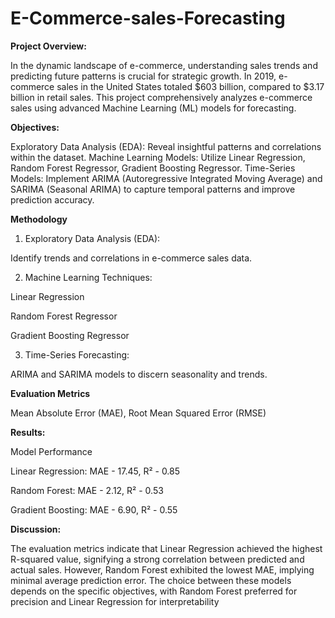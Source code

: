 # E-Commerce-sales-Forecasting
**Project Overview:**

In the dynamic landscape of e-commerce, understanding sales trends and predicting future patterns is crucial for strategic growth. In 2019, e-commerce sales in the United States totaled $603 billion, compared to $3.17 billion in retail sales. This project comprehensively analyzes e-commerce sales using advanced Machine Learning (ML) models for forecasting.

**Objectives:**

Exploratory Data Analysis (EDA): Reveal insightful patterns and correlations within the dataset.
Machine Learning Models: Utilize Linear Regression, Random Forest Regressor, Gradient Boosting Regressor.
Time-Series Models: Implement ARIMA (Autoregressive Integrated Moving Average) and SARIMA (Seasonal ARIMA) to capture temporal patterns and improve prediction accuracy.

**Methodology**
1) Exploratory Data Analysis (EDA):
   
  Identify trends and correlations in e-commerce sales data.
  
2) Machine Learning Techniques:
   
  Linear Regression
  
  Random Forest Regressor
  
  Gradient Boosting Regressor
  
3) Time-Series Forecasting:

ARIMA and SARIMA models to discern seasonality and trends.

**Evaluation Metrics**

Mean Absolute Error (MAE),
Root Mean Squared Error (RMSE)

**Results:**

Model Performance

Linear Regression: MAE - 17.45, R² - 0.85

Random Forest: MAE - 2.12, R² - 0.53

Gradient Boosting: MAE - 6.90, R² - 0.55

**Discussion:**

The evaluation metrics indicate that Linear Regression achieved the highest R-squared value, signifying a strong correlation between predicted and actual sales. However, Random Forest exhibited the lowest MAE, implying minimal average prediction error. The choice between these models depends on the specific objectives, with Random Forest preferred for precision and Linear Regression for interpretability


